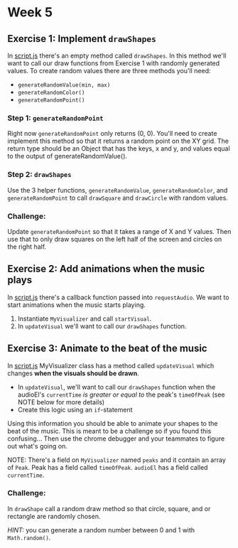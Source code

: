 # Week 5

## Exercise 1: Implement `drawShapes`

In [script.js](/music-animator/script.js) there's an empty method called `drawShapes`.
In this method we'll want to call our draw functions from Exercise 1 with randomly
generated values. To create random values there are three methods you'll need:

*  `generateRandomValue(min, max)` 
*  `generateRandomColor()`
*  `generateRandomPoint()`

###  Step 1: `generateRandomPoint`

Right now `generateRandomPoint` only returns (0, 0). You'll need to create implement
this method so that it returns a random point on the XY grid. The return type should
be an Object that has the keys, x and y, and values equal to the output of 
generateRandomValue().


### Step 2: `drawShapes`

Use the 3 helper functions, `generateRandomValue`, `generateRandomColor`, and `generateRandomPoint`
to call `drawSquare` and `drawCircle` with random values.


### Challenge:

Update `generateRandomPoint` so that it takes a range of X and Y values. Then use
that to only draw squares on the left half of the screen and circles on the right
half.


## Exercise 2: Add animations when the music plays

In [script.js](/music-animator/script.js) there's a callback function passed
into `requestAudio`. We want to start animations when the music starts playing.
1.  Instantiate `MyVisualizer` and call `startVisual`.
2.  In `updateVisual` we'll want to call our `drawShapes` function.

## Exercise 3: Animate to **the beat** of the music

In [script.js](/music-animator/script.js) MyVisualizer class has a method called
`updateVisual` which changes **when the visuals should be drawn**.
*  In `updateVisual`, we'll want to call our `drawShapes` function when the
    audioEl's `currentTime` *is greater or equal to* the peak's `timeOfPeak` (see
    NOTE below for more details)
*  Create this logic using an `if`-statement

Using this information you should be able to animate your shapes to
the beat of the music. This is meant to be a challenge so if you found this confusing...
Then use the chrome debugger and your teammates to figure out what's going on.

NOTE: There's a field on `MyVisualizer` named `peaks` and it contain an array 
of `Peak`. Peak has a field called `timeOfPeak`. `audioEl` has a field called
`currentTime`. 

### Challenge:

In `drawShape` call a random draw method so that circle, square, and or
rectangle are randomly chosen. 

*HINT:* you can generate a random number between 0 and 1 with `Math.random()`.
